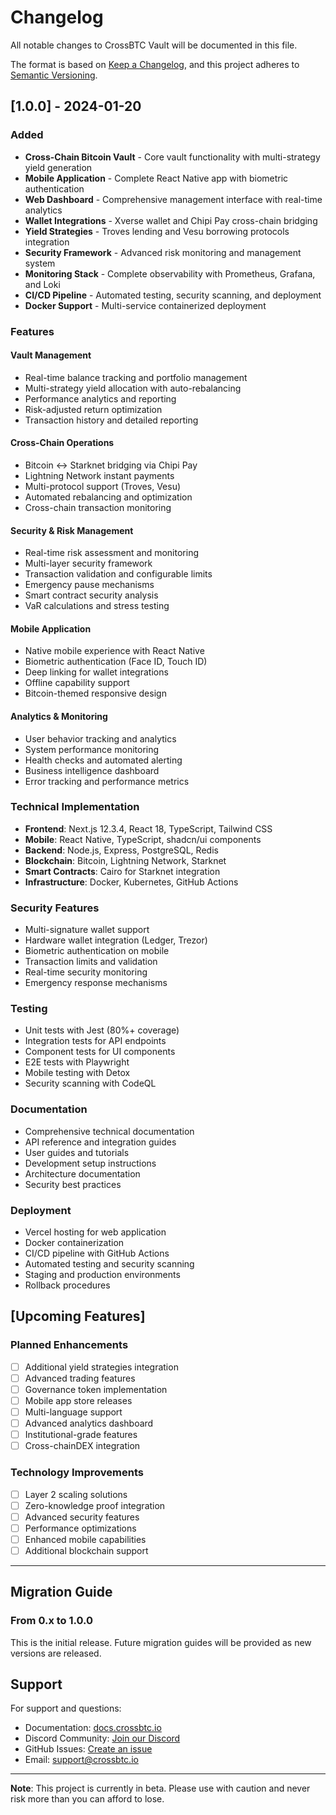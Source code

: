 # Changelog

All notable changes to CrossBTC Vault will be documented in this file.

The format is based on [Keep a Changelog](https://keepachangelog.com/en/1.0.0/),
and this project adheres to [Semantic Versioning](https://semver.org/spec/v2.0.0.html).

## [1.0.0] - 2024-01-20

### Added
- **Cross-Chain Bitcoin Vault** - Core vault functionality with multi-strategy yield generation
- **Mobile Application** - Complete React Native app with biometric authentication
- **Web Dashboard** - Comprehensive management interface with real-time analytics
- **Wallet Integrations** - Xverse wallet and Chipi Pay cross-chain bridging
- **Yield Strategies** - Troves lending and Vesu borrowing protocols integration
- **Security Framework** - Advanced risk monitoring and management system
- **Monitoring Stack** - Complete observability with Prometheus, Grafana, and Loki
- **CI/CD Pipeline** - Automated testing, security scanning, and deployment
- **Docker Support** - Multi-service containerized deployment

### Features
#### Vault Management
- Real-time balance tracking and portfolio management
- Multi-strategy yield allocation with auto-rebalancing
- Performance analytics and reporting
- Risk-adjusted return optimization
- Transaction history and detailed reporting

#### Cross-Chain Operations
- Bitcoin ↔ Starknet bridging via Chipi Pay
- Lightning Network instant payments
- Multi-protocol support (Troves, Vesu)
- Automated rebalancing and optimization
- Cross-chain transaction monitoring

#### Security & Risk Management
- Real-time risk assessment and monitoring
- Multi-layer security framework
- Transaction validation and configurable limits
- Emergency pause mechanisms
- Smart contract security analysis
- VaR calculations and stress testing

#### Mobile Application
- Native mobile experience with React Native
- Biometric authentication (Face ID, Touch ID)
- Deep linking for wallet integrations
- Offline capability support
- Bitcoin-themed responsive design

#### Analytics & Monitoring
- User behavior tracking and analytics
- System performance monitoring
- Health checks and automated alerting
- Business intelligence dashboard
- Error tracking and performance metrics

### Technical Implementation
- **Frontend**: Next.js 12.3.4, React 18, TypeScript, Tailwind CSS
- **Mobile**: React Native, TypeScript, shadcn/ui components
- **Backend**: Node.js, Express, PostgreSQL, Redis
- **Blockchain**: Bitcoin, Lightning Network, Starknet
- **Smart Contracts**: Cairo for Starknet integration
- **Infrastructure**: Docker, Kubernetes, GitHub Actions

### Security Features
- Multi-signature wallet support
- Hardware wallet integration (Ledger, Trezor)
- Biometric authentication on mobile
- Transaction limits and validation
- Real-time security monitoring
- Emergency response mechanisms

### Testing
- Unit tests with Jest (80%+ coverage)
- Integration tests for API endpoints
- Component tests for UI components
- E2E tests with Playwright
- Mobile testing with Detox
- Security scanning with CodeQL

### Documentation
- Comprehensive technical documentation
- API reference and integration guides
- User guides and tutorials
- Development setup instructions
- Architecture documentation
- Security best practices

### Deployment
- Vercel hosting for web application
- Docker containerization
- CI/CD pipeline with GitHub Actions
- Automated testing and security scanning
- Staging and production environments
- Rollback procedures

## [Upcoming Features]

### Planned Enhancements
- [ ] Additional yield strategies integration
- [ ] Advanced trading features
- [ ] Governance token implementation
- [ ] Mobile app store releases
- [ ] Multi-language support
- [ ] Advanced analytics dashboard
- [ ] Institutional-grade features
- [ ] Cross-chainDEX integration

### Technology Improvements
- [ ] Layer 2 scaling solutions
- [ ] Zero-knowledge proof integration
- [ ] Advanced security features
- [ ] Performance optimizations
- [ ] Enhanced mobile capabilities
- [ ] Additional blockchain support

---

## Migration Guide

### From 0.x to 1.0.0
This is the initial release. Future migration guides will be provided as new versions are released.

## Support

For support and questions:
- Documentation: [docs.crossbtc.io](https://docs.crossbtc.io)
- Discord Community: [Join our Discord](https://discord.gg/crossbtc)
- GitHub Issues: [Create an issue](https://github.com/crossbtc/vault/issues)
- Email: support@crossbtc.io

---

**Note**: This project is currently in beta. Please use with caution and never risk more than you can afford to lose.